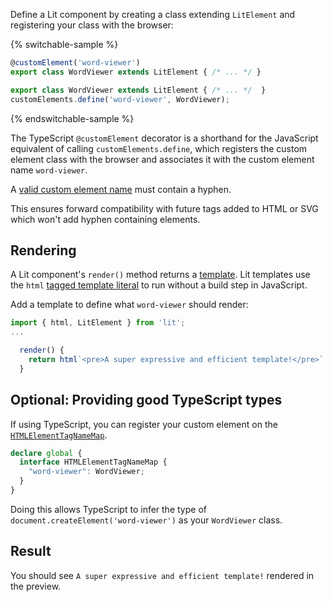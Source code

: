 

Define a Lit component by creating a class extending `LitElement` and
registering your class with the browser:

{% switchable-sample %}

```ts
@customElement('word-viewer')
export class WordViewer extends LitElement { /* ... */ }
```

```js
export class WordViewer extends LitElement { /* ... */  }
customElements.define('word-viewer', WordViewer);
```

{% endswitchable-sample %}

The TypeScript `@customElement` decorator is a shorthand for the JavaScript
equivalent of calling `customElements.define`, which registers the custom
element class with the browser and associates it with the custom element name
`word-viewer`.

<litdev-aside type="positive">

A [valid custom element
name](https://html.spec.whatwg.org/multipage/custom-elements.html#valid-custom-element-name)
must contain a hyphen.

This ensures forward compatibility with future tags added to HTML or SVG which
won't add hyphen containing elements.

</litdev-aside>

## Rendering

A Lit component's `render()` method returns a
[template](/docs/templates/overview/). Lit templates use the
`html` [tagged template
literal](https://developer.mozilla.org/en-US/docs/Web/JavaScript/Reference/Template_literals#tagged_templates)
to run without a build step in JavaScript.

Add a template to define what `word-viewer` should render:

```ts
import { html, LitElement } from 'lit';
...

  render() {
    return html`<pre>A super expressive and efficient template!</pre>`
  }
```

## Optional: Providing good TypeScript types

If using TypeScript, you can register your custom element on the
[`HTMLElementTagNameMap`](/docs/components/defining/#typescript-typings).

```ts
declare global {
  interface HTMLElementTagNameMap {
    "word-viewer": WordViewer;
  }
}
```

Doing this allows TypeScript to infer the type of
`document.createElement('word-viewer')` as your `WordViewer` class.

## Result

You should see `A super expressive and efficient template!` rendered in the
preview.
